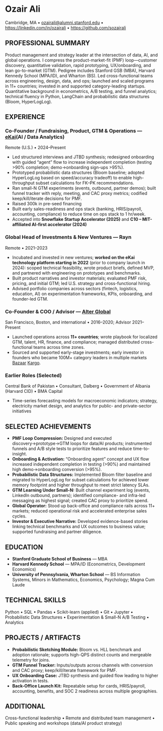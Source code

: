 # Ozair Ali
Cambridge, MA • ozairali@alumni.stanford.edu • https://linkedin.com/in/ozairali • https://github.com/sozairali

## PROFESSIONAL SUMMARY
Product management and strategy leader at the intersection of data, AI, and global operations. I compress the product-market-fit (PMF) loop—customer discovery, quantitative validation, rapid prototyping, UX/onboarding, and lean go-to-market (GTM). Pedigree includes Stanford GSB (MBA), Harvard Kennedy School (MPA/ID), and Wharton (BS). Led cross-functional teams across engineering, design, data, and ops; launched and scaled programs in 11+ countries; invested in and supported category-leading startups. Quantitative background in econometrics, A/B testing, and funnel analytics; technical fluency in Python, LangChain and probabilistic data structures (Bloom, HyperLogLog).

## EXPERIENCE

### Co-Founder / Fundraising, Product, GTM & Operations — [eKai](https://ekai.ai)(AI / Data Analytics)
Remote (U.S.) • 2024–Present
- Led structured interviews and JTBD synthesis; redesigned onboarding with guided “agent” flow to increase independent completion (testing >90% completion; demo→onboarding sign-ups >95%).
- Prototyped probabilistic data structures (Bloom baseline; adopted HyperLogLog based on speed/accuracy tradeoff) to enable high-throughput subset calculations for FK–PK recommendations.
- Ran small-N GTM experiments (events, outbound, partner demos); built funnel tracker with reply, meeting, and CAC proxy metrics; codified keep/kill/iterate decisions for PMF.
- Raised 300k in pre-seed financing
- Built early sales-readiness and ops stack (banking, HRIS/payroll, accounting, compliance) to reduce time on ops stack to 1 hr/week.
- Accepted into **Snowflake Startup Accelerator (2025)** and **C10 – MIT-affiliated AI-first accelerator (2024)**

### Global Head of Investments & New Ventures — Rayn
Remote • 2021–2023
- Incubated and invested in new ventures; **worked on the eKai technology platform starting in 2022** (prior to company launch in 2024): scoped technical feasibility, wrote product briefs, defined MVP, and partnered with engineering on prototypes and benchmarks.
- Built product narratives and investor materials; evaluated PMF risk, pricing, and initial GTM; led U.S. strategy and cross-functional hiring.
- Advised portfolio companies across sectors (fintech, logistics, education, AI) on experimentation frameworks, KPIs, onboarding, and founder-led GTM.

### Co-Founder & COO / Advisor — [Alter Global](https://alter.vc)
San Francisco, Boston, and international • 2016–2020; Advisor 2021–Present
- Launched operations across **11+ countries**; wrote playbook for localized GTM, talent, HR, finance, and compliance; managed distributed cross-functional teams across time zones.
- Sourced and supported early-stage investments; early investor in founders who became 100M+ category leaders in multiple markets [Bazaar](https://www.bazaartech.com/) [Kargo](https://www.kargo.tech/en).

### Earlier Roles (Selected)
Central Bank of Pakistan • Consultant, Dalberg • Government of Albania (Harvard CID) • BMA Capital  
- Time-series forecasting models for macroeconomic indicators; strategy, electricity market design, and analytics for public- and private-sector initiatives

## SELECTED ACHIEVEMENTS
- **PMF Loop Compression:** Designed and executed discovery→prototype→GTM loops for data/AI products; instrumented funnels and A/B style tests to prioritize features and reduce time-to-insight.
- **Onboarding & Activation:** “Onboarding agent” concept and UX flow increased independent completion in testing (>90%) and maintained high demo→onboarding conversion (>95%).
- **Probabilistic Data Structures:** Implemented Bloom filter baseline and migrated to HyperLogLog for subset calculations for achieved lower memory footprint and higher throughput to meet strict latency SLAs.
- **GTM Learning Under Small-N:** Built channel experiment log (events, LinkedIn outbound, partners); identified compliance- and infra-led messaging as highest signal; created CAC proxy to prioritize spend.
- **Global Operator:** Stood up back-office and compliance rails across 11+ markets; reduced operational risk and accelerated enterprise sales cycles.
- **Investor & Executive Narrative:** Developed evidence-based stories linking technical benchmarks and UX outcomes to business value; supported fundraising and partner diligence.

## EDUCATION
- **Stanford Graduate School of Business** — MBA  
- **Harvard Kennedy School** — MPA/ID (Econometrics, Development Economics)  
- **University of Pennsylvania, Wharton School** — BS Information Systems, Minors in Mathematics, Economics, Psychology; Magna Cum Laude

## TECHNICAL SKILLS
Python • SQL • Pandas • Scikit-learn (applied) • Git • Jupyter • Probabilistic Data Structures • Experimentation & Small-N A/B Testing • Analytics

## PROJECTS / ARTIFACTS
- **Probabilistic Sketching Module:** Bloom vs. HLL benchmark and adoption rationale; supports high-QPS distinct counts and mergeable telemetry for joins.
- **GTM Funnel Tracker:** Inputs/outputs across channels with conversion and CAC proxy; keep/kill/iterate framework for PMF.
- **UX Onboarding Case:** JTBD synthesis and guided flow leading to higher activation in tests.
- **Back-Office Launch Kit:** Repeatable setup for cards, HRIS/payroll, accounting, benefits, and SOC 2 readiness across multiple geographies.

## ADDITIONAL
Cross-functional leadership • Remote and distributed team management • Public speaking and workshops (data/AI product strategy)
